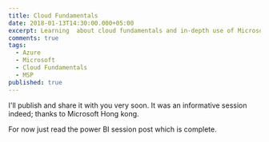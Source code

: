 ```yaml
---
title: Cloud Fundamentals
date: 2018-01-13T14:30:00.000+05:00
excerpt: Learning  about cloud fundamentals and in-depth use of Microsoft Azure.
comments: true
tags:
  - Azure
  - Microsoft
  - Cloud Fundamentals
  - MSP
published: true
---
```

I'll publish and share it with you very soon. It was an informative session indeed; thanks to Microsoft Hong kong.



For now just read the power BI session post which is complete.
